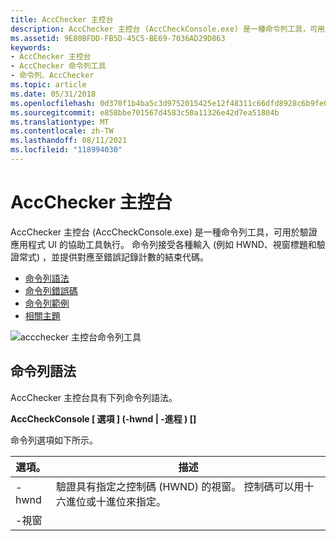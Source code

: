 ```yaml
---
title: AccChecker 主控台
description: AccChecker 主控台 (AccCheckConsole.exe) 是一種命令列工具，可用於驗證應用程式 UI 的協助工具執行。
ms.assetid: 9E80BFDD-FB5D-45C5-BE69-7036AD29D863
keywords:
- AccChecker 主控台
- AccChecker 命令列工具
- 命令列、AccChecker
ms.topic: article
ms.date: 05/31/2018
ms.openlocfilehash: 0d370f1b4ba5c3d9752015425e12f48311c66dfd8928c6b9fe0f011c48ee6c8d
ms.sourcegitcommit: e858bbe701567d4583c50a11326e42d7ea51804b
ms.translationtype: MT
ms.contentlocale: zh-TW
ms.lasthandoff: 08/11/2021
ms.locfileid: "118994030"
---
```

# <a name="the-accchecker-console"></a>AccChecker 主控台

AccChecker 主控台 (AccCheckConsole.exe) 是一種命令列工具，可用於驗證應用程式 UI 的協助工具執行。 命令列接受各種輸入 (例如 HWND、視窗標題和驗證常式) ，並提供對應至錯誤記錄計數的結束代碼。

-   [命令列語法](#command-line-syntax)
-   [命令列錯誤碼](#command-line-error-codes)
-   [命令列範例](#command-line-examples)
-   [相關主題](#related-topics)

![accchecker 主控台命令列工具](images/accchecker-console.png)

## <a name="command-line-syntax"></a>命令列語法

AccChecker 主控台具有下列命令列語法。

**AccCheckConsole \[ 選項 \] (-hwnd <hwnd> \| -進程 <name>) \[<dlls>\]**

命令列選項如下所示。



| 選項。                                                                                                                                                         | 描述                                                                                                                  |
|-----------------------------------------------------------------------------------------------------------------------------------------------------------------|------------------------------------------------------------------------------------------------------------------------------|
| <span id="-hwnd__hwnd_"></span><span id="-HWND__HWND_"></span>-hwnd <hwnd><br/>                                                                     | 驗證具有指定之控制碼 (HWND) 的視窗。 控制碼可以用十六進位或十進位來指定。<br/> |
| <span id="-window__title_"></span><span id="-WINDOW__TITLE_"></span>-視窗 <title><br/>                                                            | 驗證具有指定之標題的視窗。<br/>                                                                |
| <span id="__________________-process__name_"></span><span id="__________________-PROCESS__NAME_"></span> -進程 <name><br/>                       | 驗證具有指定名稱之進程的主視窗。<br/>                                             |
| <span id="____________________________-list"></span><span id="____________________________-LIST"></span> -list<br/>                                       | 列出所有可用的驗證常式。<br/>                                                                 |
| <span id="__________________-enable__name_"></span><span id="__________________-ENABLE__NAME_"></span> -啟用 <name><br/>                          | 執行指定的驗證常式。 此選項可指定一次以上。<br/>                             |
| <span id="_____________________________-disable__name_"></span><span id="_____________________________-DISABLE__NAME_"></span> -停用 <name><br/> | 除了指定的驗證常式之外，全部執行。 此選項可指定一次以上。<br/>                     |
| <span id="___________-log__info_warn_err_"></span><span id="___________-LOG__INFO_WARN_ERR_"></span> -log (info \| 警告 \| err) <br/>                          | 將記錄的最低事件評等。<br/>                                                                      |
| <span id="__________________-logfile__file_"></span><span id="__________________-LOGFILE__FILE_"></span> -logfile <file><br/>                       | 將輸出寫入指定的記錄檔。 此選項可指定一次以上。<br/>                          |
| <span id="-suppress__file_"></span><span id="-SUPPRESS__FILE_"></span>-隱藏 <file><br/>                                                         | 使用指定的 XML 檔案來抑制錯誤。 <br/>                                                                   |
| <span id="-quiet"></span><span id="-QUIET"></span>-quiet<br/>                                                                                             | 請勿將記錄輸出寫入至 stdout。<br/>                                                                            |
| <span id="-help__________________________________"></span><span id="-HELP__________________________________"></span>-help <br/>                           | 顯示快速協助。 <br/>                                                                                             |



 

## <a name="command-line-error-codes"></a>命令列錯誤碼

以下是使用 "echo% errorlevel%" 時，從 AccCheckConsole 傳回的錯誤碼。



| 錯誤碼                       | 描述                                 |
|----------------------------------|---------------------------------------------|
| <span id="0"></span>0<br/> | 沒有錯誤和警告。<br/>       |
| <span id="1"></span>1<br/> | 已要求使用方式語句。 <br/> |
| <span id="2"></span>2<br/> | 錯誤與警告。<br/>          |
| <span id="3"></span>3<br/> | 錯誤和警告。<br/>             |
| <span id="4"></span>4<br/> | 警告但沒有錯誤。<br/>          |
| <span id="5"></span>.5<br/> | 不正確命令列。 <br/>           |



 

## <a name="command-line-examples"></a>命令列範例

以下是數個 AccChecker 主控台命令列範例。

-   在具有指定名稱的視窗上執行所有驗證。

    **AccCheckConsole-視窗「未命名-記事本」**

-   針對 HWND 執行驗證的子集，並指定隱藏專案檔。

    **AccCheckConsole-hwnd 0x00382f00-enable CheckTabbing-enable CheckName-抑制 suppress.xml**

-   從新的驗證 DLL 執行所有驗證。

    **AccCheckConsole-視窗「未命名-記事本」 VerificationRoutine1.dll**

## <a name="related-topics"></a>相關主題

<dl> <dt>

[UI 協助工具檢查程式](ui-accessibility-checker.md)
</dt> </dl>

 

 





